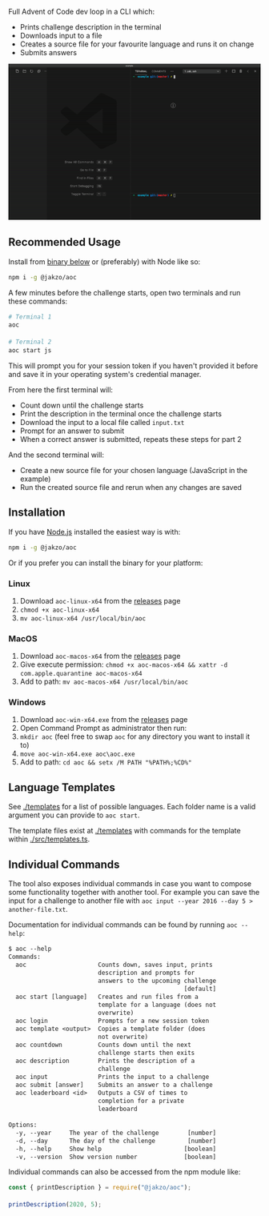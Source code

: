 Full Advent of Code dev loop in a CLI which:

- Prints challenge description in the terminal
- Downloads input to a file
- Creates a source file for your favourite language and runs it on change
- Submits answers

![aoc demo](./demo.gif)

## Recommended Usage

Install from [binary below](#Installation) or (preferably) with Node like so:

```sh
npm i -g @jakzo/aoc
```

A few minutes before the challenge starts, open two terminals and run these commands:

```sh
# Terminal 1
aoc

# Terminal 2
aoc start js
```

This will prompt you for your session token if you haven't provided it before and save it in your operating system's credential manager.

From here the first terminal will:

- Count down until the challenge starts
- Print the description in the terminal once the challenge starts
- Download the input to a local file called `input.txt`
- Prompt for an answer to submit
- When a correct answer is submitted, repeats these steps for part 2

And the second terminal will:

- Create a new source file for your chosen language (JavaScript in the example)
- Run the created source file and rerun when any changes are saved

## Installation

If you have [Node.js](https://nodejs.org/) installed the easiest way is with:

```sh
npm i -g @jakzo/aoc
```

Or if you prefer you can install the binary for your platform:

### Linux

1. Download `aoc-linux-x64` from the [releases](https://github.com/jakzo/aoc/releases) page
1. `chmod +x aoc-linux-x64`
1. `mv aoc-linux-x64 /usr/local/bin/aoc`

### MacOS

1. Download `aoc-macos-x64` from the [releases](https://github.com/jakzo/aoc/releases) page
1. Give execute permission: `chmod +x aoc-macos-x64 && xattr -d com.apple.quarantine aoc-macos-x64`
1. Add to path: `mv aoc-macos-x64 /usr/local/bin/aoc`

### Windows

1. Download `aoc-win-x64.exe` from the [releases](https://github.com/jakzo/aoc/releases) page
1. Open Command Prompt as administrator then run:
1. `mkdir aoc` (feel free to swap `aoc` for any directory you want to install it to)
1. `move aoc-win-x64.exe aoc\aoc.exe`
1. Add to path: `cd aoc && setx /M PATH "%PATH%;%CD%"`

## Language Templates

See [./templates](./templates) for a list of possible languages. Each folder name is a valid argument you can provide to `aoc start`.

The template files exist at [./templates](./templates) with commands for the template within [./src/templates.ts](./src/templates.ts).

## Individual Commands

The tool also exposes individual commands in case you want to compose some functionality together with another tool. For example you can save the input for a challenge to another file with `aoc input --year 2016 --day 5 > another-file.txt`.

Documentation for individual commands can be found by running `aoc --help`:

```
$ aoc --help
Commands:
  aoc                    Counts down, saves input, prints
                         description and prompts for
                         answers to the upcoming challenge
                                                 [default]
  aoc start [language]   Creates and run files from a
                         template for a language (does not
                         overwrite)
  aoc login              Prompts for a new session token
  aoc template <output>  Copies a template folder (does
                         not overwrite)
  aoc countdown          Counts down until the next
                         challenge starts then exits
  aoc description        Prints the description of a
                         challenge
  aoc input              Prints the input to a challenge
  aoc submit [answer]    Submits an answer to a challenge
  aoc leaderboard <id>   Outputs a CSV of times to
                         completion for a private
                         leaderboard

Options:
  -y, --year     The year of the challenge        [number]
  -d, --day      The day of the challenge         [number]
  -h, --help     Show help                       [boolean]
  -v, --version  Show version number             [boolean]
```

Individual commands can also be accessed from the npm module like:

```js
const { printDescription } = require("@jakzo/aoc");

printDescription(2020, 5);
```
